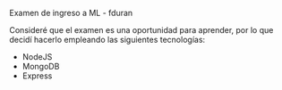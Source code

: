Examen de ingreso a ML - fduran

Consideré que el examen es una oportunidad para aprender, por lo que decidí hacerlo empleando las siguientes tecnologías:

- NodeJS
- MongoDB
- Express